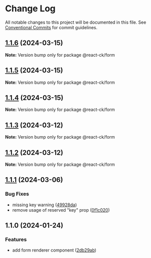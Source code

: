 # Change Log

All notable changes to this project will be documented in this file.
See [Conventional Commits](https://conventionalcommits.org) for commit guidelines.

## [1.1.6](https://github.com/abelflopes/react-ck/compare/@react-ck/form@1.1.5...@react-ck/form@1.1.6) (2024-03-15)

**Note:** Version bump only for package @react-ck/form





## [1.1.5](https://github.com/abelflopes/react-ck/compare/@react-ck/form@1.1.4...@react-ck/form@1.1.5) (2024-03-15)

**Note:** Version bump only for package @react-ck/form





## [1.1.4](https://github.com/abelflopes/react-ck/compare/@react-ck/form@1.1.3...@react-ck/form@1.1.4) (2024-03-15)

**Note:** Version bump only for package @react-ck/form





## [1.1.3](https://github.com/abelflopes/react-ck/compare/@react-ck/form@1.1.2...@react-ck/form@1.1.3) (2024-03-12)

**Note:** Version bump only for package @react-ck/form





## [1.1.2](https://github.com/abelflopes/react-ck/compare/@react-ck/form@1.1.1...@react-ck/form@1.1.2) (2024-03-12)

**Note:** Version bump only for package @react-ck/form





## [1.1.1](https://github.com/abelflopes/react-ck/compare/@react-ck/form@1.1.0...@react-ck/form@1.1.1) (2024-03-06)


### Bug Fixes

* missing key warning ([49928da](https://github.com/abelflopes/react-ck/commit/49928da9a7b958e4ef090f46f11cb2bed05a47f4))
* remove usage of reserved "key" prop ([0f1c020](https://github.com/abelflopes/react-ck/commit/0f1c02041730bd35e612200dcc75ae590efb1a4d))



## 1.1.0 (2024-01-24)


### Features

* add form renderer component ([2db29ab](https://github.com/abelflopes/react-ck/commit/2db29ab08f0b0adae3b017cf2c8777aaf6417e86))
